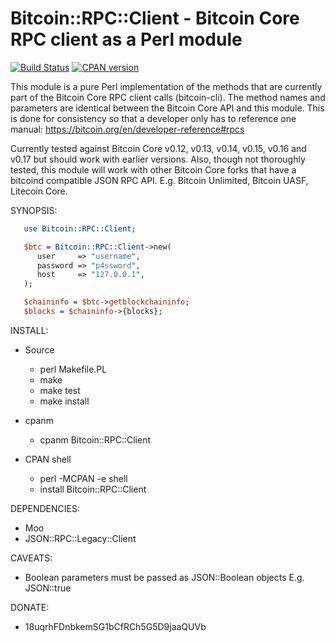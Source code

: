 # Bitcoin::RPC::Client - Bitcoin Core RPC client as a Perl module

[![Build Status](https://travis-ci.org/whindsx/Bitcoin-RPC-Client.svg?branch=master)](https://travis-ci.org/whindsx/Bitcoin-RPC-Client)
[![CPAN version](https://badge.fury.io/pl/Bitcoin-RPC-Client.svg)](http://badge.fury.io/pl/Bitcoin-RPC-Client)

This module is a pure Perl implementation of the methods that are currently
part of the Bitcoin Core RPC client calls (bitcoin-cli). The method names and
parameters are identical between the Bitcoin Core API and this module. This is
done for consistency so that a developer only has to reference one manual:
https://bitcoin.org/en/developer-reference#rpcs

Currently tested against Bitcoin Core v0.12, v0.13, v0.14, v0.15, v0.16 and
v0.17 but should work with earlier versions. Also, though not thoroughly tested,
this module will work with other Bitcoin Core forks that have a bitcoind
compatible JSON RPC API. E.g. Bitcoin Unlimited, Bitcoin UASF, Litecoin Core.

SYNOPSIS:
```perl
   use Bitcoin::RPC::Client;

   $btc = Bitcoin::RPC::Client->new(
      user     => "username",
      password => "p4ssword",
      host     => "127.0.0.1",
   );

   $chaininfo = $btc->getblockchaininfo;
   $blocks = $chaininfo->{blocks};
```

INSTALL:
   - Source
      - perl Makefile.PL
      - make
      - make test
      - make install

   - cpanm
      - cpanm Bitcoin::RPC::Client

   - CPAN shell
      - perl -MCPAN -e shell
      - install Bitcoin::RPC::Client

DEPENDENCIES:
   - Moo
   - JSON::RPC::Legacy::Client

CAVEATS:
   - Boolean parameters must be passed as JSON::Boolean objects E.g. JSON::true

DONATE:
   - 18uqrhFDnbkemSG1bCfRCh5G5D9jaaQUVb
